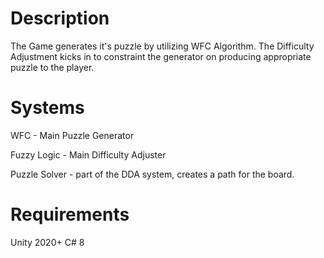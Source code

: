 


# Description
 The Game generates it's puzzle by utilizing WFC Algorithm. The Difficulty Adjustment kicks in to constraint the generator on producing appropriate puzzle to the player.
# Systems
 WFC - Main Puzzle Generator

Fuzzy Logic - Main Difficulty Adjuster

Puzzle Solver - part of the DDA system, creates a path for the board.

# Requirements
Unity 2020+ C# 8
